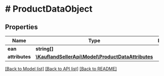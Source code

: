 # # ProductDataObject

## Properties

Name | Type | Description | Notes
------------ | ------------- | ------------- | -------------
**ean** | **string[]** |  |
**attributes** | [**\KauflandSellerApi\Model\ProductDataAttributes**](ProductDataAttributes.md) |  |

[[Back to Model list]](../../README.md#models) [[Back to API list]](../../README.md#endpoints) [[Back to README]](../../README.md)
